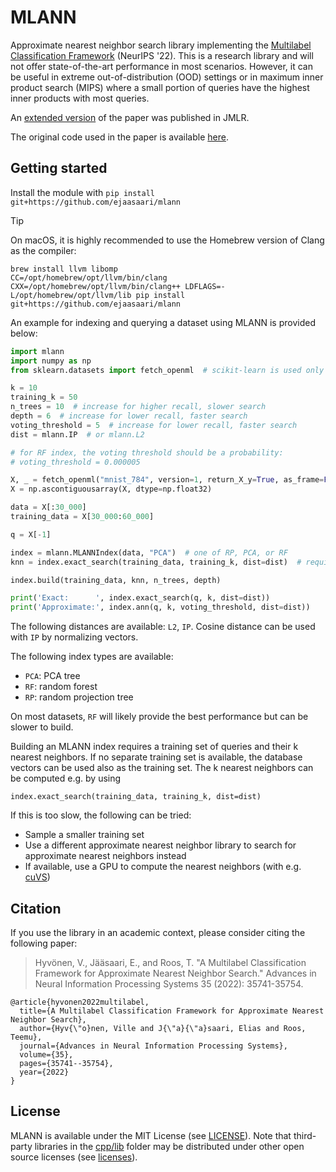 # MLANN

Approximate nearest neighbor search library implementing the [Multilabel Classification Framework](https://proceedings.neurips.cc/paper_files/paper/2022/file/e8752f3e51f33a2e06daf044c40ce412-Paper-Conference.pdf) (NeurIPS '22). This is a research library and will not offer state-of-the-art performance in most scenarios. However, it can be useful in extreme out-of-distribution (OOD) settings or in maximum inner product search (MIPS) where a small portion of queries have the highest inner products with most queries.

An [extended version](https://www.jmlr.org/papers/volume25/23-0286/23-0286.pdf) of the paper was published in JMLR.

The original code used in the paper is available [here](https://github.com/vioshyvo/a-multilabel-classification-framework).

## Getting started

Install the module with `pip install git+https://github.com/ejaasaari/mlann`

> [!TIP]
> On macOS, it is highly recommended to use the Homebrew version of Clang as the compiler:

```shell script
brew install llvm libomp
CC=/opt/homebrew/opt/llvm/bin/clang CXX=/opt/homebrew/opt/llvm/bin/clang++ LDFLAGS=-L/opt/homebrew/opt/llvm/lib pip install git+https://github.com/ejaasaari/mlann
```

An example for indexing and querying a dataset using MLANN is provided below:

```python
import mlann
import numpy as np
from sklearn.datasets import fetch_openml  # scikit-learn is used only for loading the data

k = 10
training_k = 50
n_trees = 10  # increase for higher recall, slower search
depth = 6  # increase for lower recall, faster search
voting_threshold = 5  # increase for lower recall, faster search
dist = mlann.IP  # or mlann.L2

# for RF index, the voting threshold should be a probability:
# voting_threshold = 0.000005

X, _ = fetch_openml("mnist_784", version=1, return_X_y=True, as_frame=False)
X = np.ascontiguousarray(X, dtype=np.float32)

data = X[:30_000]
training_data = X[30_000:60_000]

q = X[-1]

index = mlann.MLANNIndex(data, "PCA")  # one of RP, PCA, or RF
knn = index.exact_search(training_data, training_k, dist=dist)  # required for training

index.build(training_data, knn, n_trees, depth)

print('Exact:      ', index.exact_search(q, k, dist=dist))
print('Approximate:', index.ann(q, k, voting_threshold, dist=dist))
```

The following distances are available: `L2`, `IP`. Cosine distance can be used with `IP` by normalizing vectors.

The following index types are available:
- `PCA`: PCA tree
- `RF`: random forest
- `RP`: random projection tree

On most datasets, `RF` will likely provide the best performance but can be slower to build.

Building an MLANN index requires a training set of queries and their k nearest neighbors. If no separate training set is available, the database vectors can be used also as the training set. The k nearest neighbors can be computed e.g. by using

```index.exact_search(training_data, training_k, dist=dist)```

If this is too slow, the following can be tried:

- Sample a smaller training set
- Use a different approximate nearest neighbor library to search for approximate nearest neighbors instead
- If available, use a GPU to compute the nearest neighbors (with e.g. [cuVS](https://docs.rapids.ai/api/cuvs/nightly/python_api/neighbors_brute_force/))

## Citation

If you use the library in an academic context, please consider citing the following paper:

> Hyvönen, V., Jääsaari, E., and Roos, T. "A Multilabel Classification Framework for Approximate Nearest Neighbor Search." Advances in Neural Information Processing Systems 35 (2022): 35741-35754.

~~~~
@article{hyvonen2022multilabel,
  title={A Multilabel Classification Framework for Approximate Nearest Neighbor Search},
  author={Hyv{\"o}nen, Ville and J{\"a}{\"a}saari, Elias and Roos, Teemu},
  journal={Advances in Neural Information Processing Systems},
  volume={35},
  pages={35741--35754},
  year={2022}
}
~~~~

## License

MLANN is available under the MIT License (see [LICENSE](LICENSE)). Note that third-party libraries in the [cpp/lib](cpp/lib) folder may be distributed under other open source licenses (see [licenses](licenses)).
